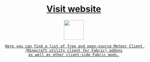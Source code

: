 
<div align="center">
  
  # [Visit website](https://anticope.pages.dev/)
  
  <img src="https://raw.githubusercontent.com/AntiCope/anticope.ml/new/src/images/icon.svg" width="64px">

  <a href="https://anticope.pages.dev/">
   
   ```
   Here you can find a list of free and open-source Meteor Client (Minecraft utility client for Fabric) addons
   as well as other client-side Fabric mods.
   ```
  
 </a>
</div>


